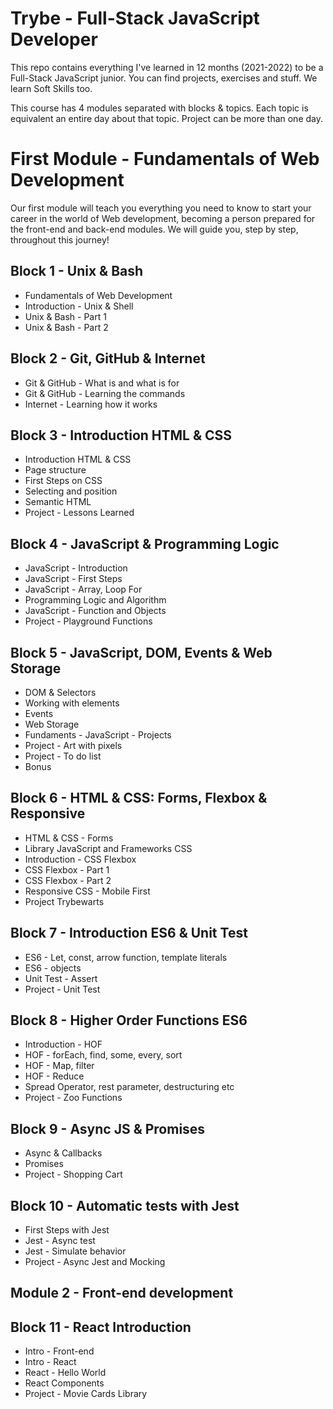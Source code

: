 # Trybe - Full-Stack JavaScript Developer

This repo contains everything I've learned in 12 months (2021-2022) to be a Full-Stack JavaScript junior. You can find projects, exercises and stuff.
We learn Soft Skills too.

This course has 4 modules separated with blocks & topics. Each topic is equivalent an entire day about that topic. Project can be more than one day.


# First Module - Fundamentals of Web Development
Our first module will teach you everything you need to know to start your career in the world of Web development, becoming a person prepared for the front-end and back-end modules. We will guide you, step by step, throughout this journey!

## Block 1 - Unix & Bash
* Fundamentals of Web Development
* Introduction - Unix & Shell
* Unix & Bash - Part 1
* Unix & Bash - Part 2

## Block 2 - Git, GitHub & Internet
* Git & GitHub - What is and what is for
* Git & GitHub - Learning the commands
* Internet - Learning how it works

## Block 3 - Introduction HTML & CSS
* Introduction HTML & CSS
* Page structure
* First Steps on CSS
* Selecting and position
* Semantic HTML
* Project - Lessons Learned

## Block 4 - JavaScript & Programming Logic
* JavaScript - Introduction
* JavaScript - First Steps
* JavaScript - Array, Loop For
* Programming Logic and Algorithm
* JavaScript - Function and Objects
* Project - Playground Functions

## Block 5 - JavaScript, DOM, Events & Web Storage
* DOM & Selectors
* Working with elements
* Events
* Web Storage
* Fundaments - JavaScript - Projects
* Project - Art with pixels
* Project - To do list
* Bonus

## Block 6 - HTML & CSS: Forms, Flexbox & Responsive
* HTML & CSS - Forms
* Library JavaScript and Frameworks CSS
* Introduction - CSS Flexbox
* CSS Flexbox - Part 1
* CSS Flexbox - Part 2
* Responsive CSS - Mobile First
* Project Trybewarts

## Block 7 - Introduction ES6 & Unit Test
* ES6 - Let, const, arrow function, template literals
* ES6 - objects
* Unit Test - Assert
* Project - Unit Test

## Block 8 - Higher Order Functions ES6
* Introduction - HOF
* HOF - forEach, find, some, every, sort
* HOF - Map, filter
* HOF - Reduce
* Spread Operator, rest parameter, destructuring etc
* Project - Zoo Functions

## Block 9 - Async JS & Promises
* Async & Callbacks
* Promises
* Project - Shopping Cart 

## Block 10 - Automatic tests with Jest
* First Steps with Jest
* Jest - Async test
* Jest - Simulate behavior
* Project - Async Jest and Mocking


## Module 2 - Front-end development

## Block 11 - React Introduction
* Intro - Front-end
* Intro - React
* React - Hello World
* React Components
* Project - Movie Cards Library